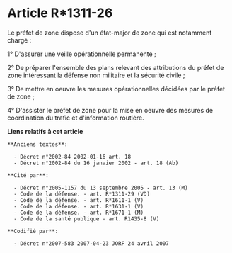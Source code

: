 # Article R*1311-26

Le préfet de zone dispose d'un état-major de zone qui est notamment chargé :

1° D'assurer une veille opérationnelle permanente ;

2° De préparer l'ensemble des plans relevant des attributions du préfet de zone intéressant la défense non militaire et la
sécurité civile ;

3° De mettre en oeuvre les mesures opérationnelles décidées par le préfet de zone ;

4° D'assister le préfet de zone pour la mise en oeuvre des mesures de coordination du trafic et d'information routière.

**Liens relatifs à cet article**

	**Anciens textes**:

	  - Décret n°2002-84 2002-01-16 art. 18
	  - Décret n°2002-84 du 16 janvier 2002 - art. 18 (Ab)

	**Cité par**:

	  - Décret n°2005-1157 du 13 septembre 2005 - art. 13 (M)
	  - Code de la défense. - art. R*1311-29 (VD)
	  - Code de la défense. - art. R*1611-1 (V)
	  - Code de la défense. - art. R*1631-1 (V)
	  - Code de la défense. - art. R*1671-1 (M)
	  - Code de la santé publique - art. R1435-8 (V)

	**Codifié par**:

	  - Décret n°2007-583 2007-04-23 JORF 24 avril 2007
